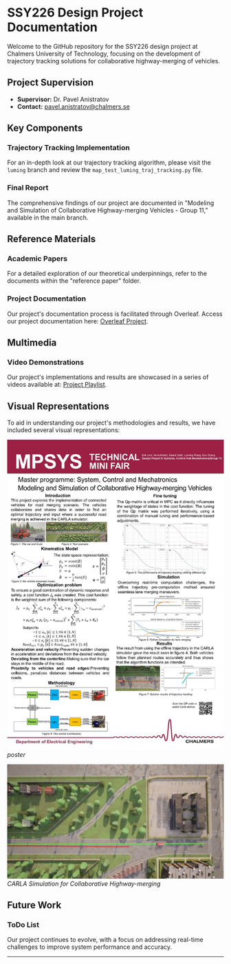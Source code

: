 # SSY226 Design Project Documentation

Welcome to the GitHub repository for the SSY226 design project at Chalmers University of Technology, focusing on the development of trajectory tracking solutions for collaborative highway-merging of vehicles.

## Project Supervision

- **Supervisor:** Dr. Pavel Anistratov
- **Contact:** [pavel.anistratov@chalmers.se](mailto:pavel.anistratov@chalmers.se)

## Key Components

### Trajectory Tracking Implementation

For an in-depth look at our trajectory tracking algorithm, please visit the `luming` branch and review the `map_test_luming_traj_tracking.py` file.

### Final Report

The comprehensive findings of our project are documented in "Modeling and Simulation of Collaborative Highway-merging Vehicles - Group 11," available in the main branch.

## Reference Materials

### Academic Papers

For a detailed exploration of our theoretical underpinnings, refer to the documents within the "reference paper" folder.

### Project Documentation

Our project's documentation process is facilitated through Overleaf. Access our project documentation here: [Overleaf Project](https://www.overleaf.com/project/655caa1f758cf35510b63e5d).

## Multimedia

### Video Demonstrations

Our project's implementations and results are showcased in a series of videos available at: [Project Playlist](https://www.youtube.com/playlist?list=PLfi-srdJh5ddZDsl7bJtQfmNswJQYdw1R).

## Visual Representations

To aid in understanding our project's methodologies and results, we have included several visual representations:

![poster](./picture/poster.jpeg)
*poster*

![CARLA Simulation](./picture/carla_simulation.png)
*CARLA Simulation for Collaborative Highway-merging*

## Future Work

### ToDo List

Our project continues to evolve, with a focus on addressing real-time challenges to improve system performance and accuracy.

---
